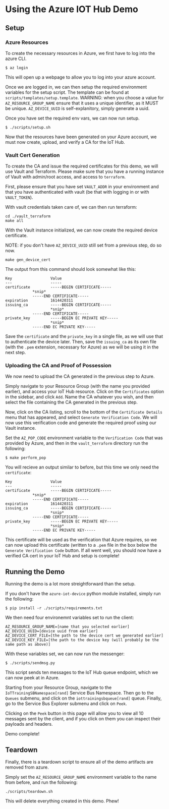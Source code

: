 # Using the Azure IOT Hub Demo

## Setup

### Azure Resources

To create the necessary resources in Azure, we first have to log into the azure CLI.

```
$ az login
```


This will open up a webpage to allow you to log into your azure account.

Once we are logged in, we can then setup the required environment variables for the setup script. The template can be found at `scripts/templates/setup.template`. WARNING: when you choose a value for `AZ_RESOURCE_GROUP_NAME` ensure that it uses a unique identifier, as it MUST be unique. `AZ_DEVICE_UUID` is self-explanitory, simply generate a uuid.

Once you have set the required env vars, we can now run setup.

```
$ ./scripts/setup.sh
```

Now that the resources have been generated on your Azure account, we must now create, upload, and verify a CA for the IoT Hub.


### Vault Cert Generation


To create the CA and issue the required certificates for this demo, we will use Vault and Terraform. Please make sure that you have a running instance of Vault with admin/root access, and access to `terraform`.

First, please ensure that you have set `VAULT_ADDR` in your environment and that you have authenticated with vault (be that with logging in or with `VAULT_TOKEN`).

With vault credentials taken care of, we can then run terraform:

```
cd ./vault_terraform
make all
```


With the Vault instance initialized, we can now create the required device certificate.

NOTE: if you don't have `AZ_DEVICE_UUID` still set from a previous step, do so now.

```
make gen_device_cert
```

The output from this command should look somewhat like this:

```
Key                 Value
---                 -----
certificate         -----BEGIN CERTIFICATE-----
		    *snip*
		    -----END CERTIFICATE-----
expiration          1614420311
issuing_ca          -----BEGIN CERTIFICATE-----
                    *snip*
		    -----END CERTIFICATE-----
private_key         -----BEGIN EC PRIVATE KEY-----
                    *snip*
		    -----END EC PRIVATE KEY-----

```

Save the `certificate` and the `private_key` in a single file, as we will use that to authenticate the device later. Then, save the `issuing_ca` as its own file (with the `.pem` extension, necessary for Azure) as we will be using it in the next step.


### Uploading the CA and Proof of Possession

We now need to upload the CA generated in the previous step to Azure.

Simply navigate to your Resource Group (with the name you provided earlier), and access your IoT Hub resource. Click on the `Certificates` option in the sidebar, and click `Add`. Name the CA whatever you wish, and then select the file containing the CA generated in the previous step.

Now, click on the CA listing, scroll to the bottom of the `Certificate Details` menu that has appeared, and select `Generate Verification Code`. We will now use this verification code and generate the required proof using our Vault instance.

Set the `AZ_POP_CODE` environment variable to the `Verification Code` that was provided by Azure, and then in the `vault_terraform` directory run the following:

```
$ make perform_pop
```

You will recieve an output similar to before, but this time we only need the `certificate`:

```
Key                 Value
---                 -----
certificate         -----BEGIN CERTIFICATE-----
		    *snip*
		    -----END CERTIFICATE-----
expiration          1614420311
issuing_ca          -----BEGIN CERTIFICATE-----
                    *snip*
		    -----END CERTIFICATE-----
private_key         -----BEGIN EC PRIVATE KEY-----
                    *snip*
		    -----END EC PRIVATE KEY-----

```

This certificate will be used as the verification that Azure requires, so we can now upload this certificate (written to a `.pem` file in the box below the `Generate Verification Code` button. If all went well, you should now have a verified CA cert in your IoT Hub and setup is complete!


## Running the Demo

Running the demo is a lot more streightforward than the setup.

If you don't have the `azure-iot-device` python module installed, simply run the following:


```
$ pip install -r ./scripts/requirements.txt
```


We then need four environemnt variables set to run the client:


```
AZ_RESOURCE_GROUP_NAME=[name that you selected earlier]
AZ_DEVICE_UUID=[device uuid from earlier]
AZ_DEVICE_CERT_FILE=[the path to the device cert we generated earlier]
AZ_DEVICE_KEY_FILE=[the path to the device key (will probably be the same path as above)]
```


With these variables set, we can now run the messenger:

```
$ ./scripts/sendmsg.py
```


This script sends ten messages to the IoT Hub queue endpoint, which we can now peek at in Azure.

Starting from your Resource Group, navigate to the `IoTTrainingSBNamespace[rand]` Service Bus Namespace. Then go to the `Queues` submenu, and click on the `iottrainingsbqueue[rand]` queue. Finally, go to the Service Bus Explorer submenu and click on `Peek`.

Clicking on the `Peek` button in this page will allow you to view all 10 messages sent by the client, and if you click on them you can inspect their payloads and headers.

Demo complete!


## Teardown

Finally, there is a teardown script to ensure all of the demo artifacts are removed from azure.

Simply set the `AZ_RESOURCE_GROUP_NAME` environment variable to the name from before, and run the following:

```
./scripts/teardown.sh
```

This will delete everything created in this demo. Phew!
